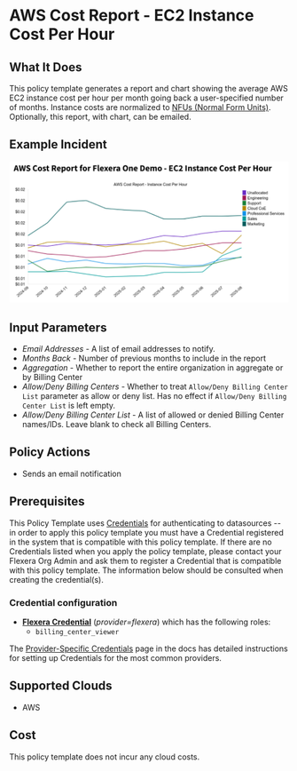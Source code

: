# AWS Cost Report - EC2 Instance Cost Per Hour

## What It Does

This policy template generates a report and chart showing the average AWS EC2 instance cost per hour per month going back a user-specified number of months. Instance costs are normalized to [NFUs (Normal Form Units)](https://docs.aws.amazon.com/whitepapers/latest/cost-optimization-reservation-models/normalization-factor-for-dedicated-ec2-instances.html). Optionally, this report, with chart, can be emailed.

## Example Incident

![Example Incident](example.png "Example Incident")

## Input Parameters

- *Email Addresses* - A list of email addresses to notify.
- *Months Back* - Number of previous months to include in the report
- *Aggregation* - Whether to report the entire organization in aggregate or by Billing Center
- *Allow/Deny Billing Centers* - Whether to treat `Allow/Deny Billing Center List` parameter as allow or deny list. Has no effect if `Allow/Deny Billing Center List` is left empty.
- *Allow/Deny Billing Center List* - A list of allowed or denied Billing Center names/IDs. Leave blank to check all Billing Centers.

## Policy Actions

- Sends an email notification

## Prerequisites

This Policy Template uses [Credentials](https://docs.flexera.com/flexera/EN/Automation/ManagingCredentialsExternal.htm) for authenticating to datasources -- in order to apply this policy template you must have a Credential registered in the system that is compatible with this policy template. If there are no Credentials listed when you apply the policy template, please contact your Flexera Org Admin and ask them to register a Credential that is compatible with this policy template. The information below should be consulted when creating the credential(s).

### Credential configuration

- [**Flexera Credential**](https://docs.flexera.com/flexera/EN/Automation/ProviderCredentials.htm) (*provider=flexera*) which has the following roles:
  - `billing_center_viewer`

The [Provider-Specific Credentials](https://docs.flexera.com/flexera/EN/Automation/ProviderCredentials.htm) page in the docs has detailed instructions for setting up Credentials for the most common providers.

## Supported Clouds

- AWS

## Cost

This policy template does not incur any cloud costs.
